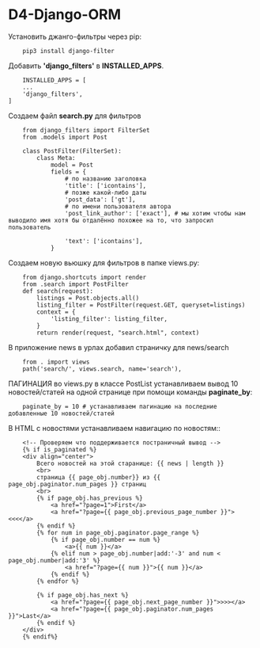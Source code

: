 # D4-Django-ORM

Установить джанго-фильтры через pip:
```
    pip3 install django-filter
```

Добавить <b>'django_filters'</b> в  <b>INSTALLED_APPS</b>.
```
    INSTALLED_APPS = [
    ...
    'django_filters',
]
```
Создаем файл <b>search.py</b> для фильтров
```
    from django_filters import FilterSet
    from .models import Post

    class PostFilter(FilterSet):
        class Meta:
            model = Post
            fields = {
                # по названию заголовка
                'title': ['icontains'],
                # позже какой-либо даты
                'post_data': ['gt'],
                # по имени пользователя автора
                'post_link_author': ['exact'], # мы хотим чтобы нам выводило имя хотя бы отдалённо похожее на то, что запросил пользователь

                'text': ['icontains'],
            }
```

Создаем новую вьюшку для фильтров в папке views.py:
```
    from django.shortcuts import render
    from .search import PostFilter
    def search(request):
        listings = Post.objects.all()
        listing_filter = PostFilter(request.GET, queryset=listings)
        context = {
            'listing_filter': listing_filter,
        }
        return render(request, "search.html", context)
```

В приложение news в урлах добавил страничку для news/search
```
    from . import views
    path('search/', views.search, name='search'),
```

ПАГИНАЦИЯ во views.py в классе PostList устанавливаем вывод 10 новостей/статей на одной странице при помощи команды <b>paginate_by</b>:
```
    paginate_by = 10 # устанавливаем пагинацию на последние добавленные 10 новостей/статей
```
В HTML с новостями устанавливаем навигацию по новостям::
```
    <!-- Проверяем что поддерживается постраничный вывод -->
    {% if is_paginated %}
    <div align="center">
        Всего новостей на этой старанице: {{ news | length }}
        <br>
        страница {{ page_obj.number}} из {{ page_obj.paginator.num_pages }} страниц
        <br>
        {% if page_obj.has_previous %}
            <a href="?page=1">First</a>
            <a href="?page={{ page_obj.previous_page_number }}"><<<</a>
        {% endif %}
        {% for num in page_obj.paginator.page_range %}
            {% if page_obj.number == num %}
                <a>{{ num }}</a>
            {% elif num > page_obj.number|add:'-3' and num < page_obj.number|add:'3' %}
                <a href="?page={{ num }}">{{ num }}</a>
            {% endif %}
        {% endfor %}

        {% if page_obj.has_next %}
            <a href="?page={{ page_obj.next_page_number }}">>>></a>
            <a href="?page={{ page_obj.paginator.num_pages }}">Last</a>
        {% endif %}
    </div>
    {% endif%}
```